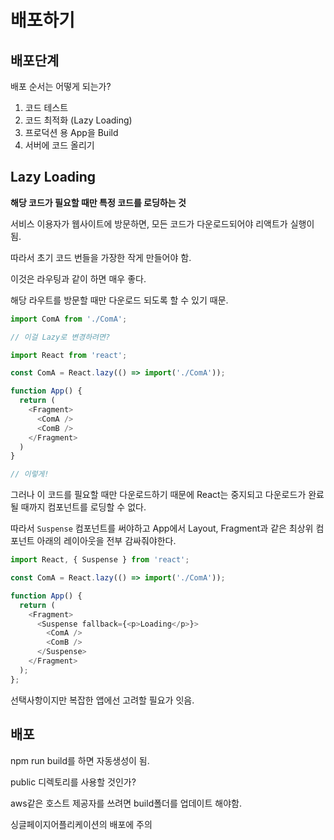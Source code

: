 # 배포하기

## 배포단계

배포 순서는 어떻게 되는가?

1. 코드 테스트
2. 코드 최적화 (Lazy Loading)
3. 프로덕션 용 App을 Build
4. 서버에 코드 올리기

## Lazy Loading

**해당 코드가 필요할 때만 특정 코드를 로딩하는 것**

서비스 이용자가 웹사이트에 방문하면, 모든 코드가 다운로드되어야 리액트가 실행이 됨.

따라서 초기 코드 번들을 가장한 작게 만들어야 함.

이것은 라우팅과 같이 하면 매우 좋다.

해당 라우트를 방문할 때만 다운로드 되도록 할 수 있기 때문.

```js
import ComA from './ComA';

// 이걸 Lazy로 변경하려면?

import React from 'react';

const ComA = React.lazy(() => import('./ComA'));

function App() {
  return (
    <Fragment>
      <ComA />
      <ComB />
    </Fragment>
  )
}

// 이렇게!
```

그러나 이 코드를 필요할 때만 다운로드하기 때문에 React는 중지되고 다운로드가 완료될 때까지 컴포넌트를 로딩할 수 없다.

따라서 `Suspense` 컴포넌트를 써야하고 App에서 Layout, Fragment과 같은 최상위 컴포넌트 아래의 레이아웃을 전부 감싸줘야한다.

```js
import React, { Suspense } from 'react';

const ComA = React.lazy(() => import('./ComA'));

function App() {
  return (
    <Fragment>
      <Suspense fallback={<p>Loading</p>}>
        <ComA />
        <ComB />
      </Suspense>
    </Fragment>
  );
};
```

선택사항이지만 복잡한 앱에선 고려할 필요가 잇음.

## 배포

npm run build를 하면 자동생성이 됨.

public 디렉토리를 사용할 것인가?

aws같은 호스트 제공자를 쓰려면 build폴더를 업데이트 해야함.

싱글페이지어플리케이션의 배포에 주의

